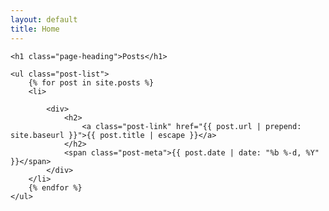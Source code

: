 ```yaml
---
layout: default
title: Home
---
```


<div class="home">

	<h1 class="page-heading">Posts</h1>

	<ul class="post-list">
		{% for post in site.posts %}
		<li>
			
			<div>
				<h2>
					<a class="post-link" href="{{ post.url | prepend: site.baseurl }}">{{ post.title | escape }}</a>
				</h2>
				<span class="post-meta">{{ post.date | date: "%b %-d, %Y" }}</span>
			</div>
		</li>
		{% endfor %}
	</ul>

</div>
